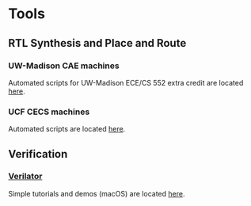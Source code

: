 # Tools

## RTL Synthesis and Place and Route

### UW-Madison CAE machines
Automated scripts for UW-Madison ECE/CS 552 extra credit are located [here](https://github.com/UNARY-Lab/Tools/tree/main/script-auto-syn-pr-uw-madison-cae).

### UCF CECS machines
Automated scripts are located [here](https://github.com/UNARY-Lab/Tools/tree/main/script-auto-syn-pr-ucf-cecs).

## Verification

### [Verilator](https://www.veripool.org/verilator/)
Simple tutorials and demos (macOS) are located [here](https://github.com/UNARY-Lab/Tools/tree/main/verilator-tutorial).

